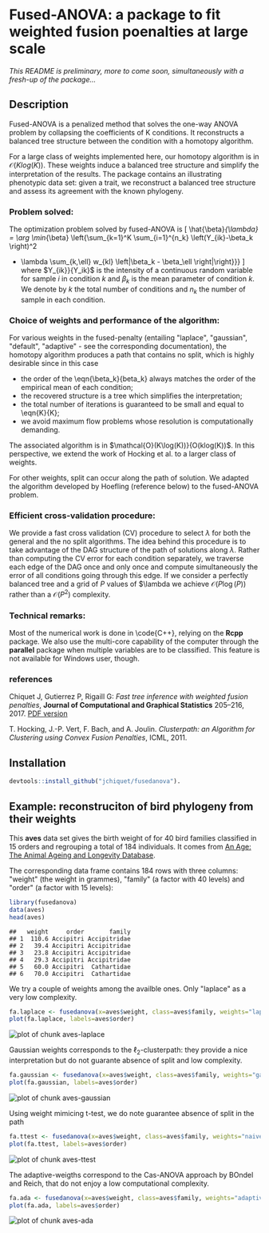 

# Fused-ANOVA: a package to fit weighted fusion poenalties at large scale

_This README is preliminary, more to come soon, simultaneously with a fresh-up of the package..._

## Description

Fused-ANOVA is a penalized method that solves the one-way ANOVA problem by collapsing the coefficients of K conditions. It reconstructs a balanced tree structure between the condition with a homotopy algorithm.

For a large class of weights implemented here, our homotopy algorithm is in $\mathcal{O}(K log(K))$.  These weights induce a balanced tree structure and simplify the interpretation of the results. The package contains an illustrating phenotypic data set:
 given a trait, we reconstruct a balanced tree structure and assess  its agreement with the known phylogeny.

### Problem solved:

The optimization problem solved by fused-ANOVA is 
\[
  \hat{\beta}_{\lambda} = \arg \min_{\beta} \left\{\sum_{k=1}^K \sum_{i=1}^{n_k} \left(Y_{ik}-\beta_k \right)^2
 + \lambda \sum_{k,\ell} w_{kl} \left|\beta_k - \beta_\ell \right|\right\}}}
\]
where $Y_{ik}}{Y_ik}$ is the intensity of a continuous random variable for sample $i$ in condition $k$ and $\beta_k$ is the mean parameter of condition $k$. We denote by $k$ the total number of conditions and $n_k$ the number of sample in each condition.

### Choice of weights and performance of the algorithm:

For various weights in the fused-penalty (entailing "laplace", "gaussian", "default", "adaptive" - see the corresponding documentation), the homotopy algorithm produces a path that contains no split, which is highly desirable since in this case
  - the order of the \eqn{\beta_k}{beta_k} always matches the order of the empirical mean of each condition;
  - the recovered structure is a tree which simplifies the interpretation;
  - the total number of iterations is guaranteed to be small and equal to \eqn{K}{K};
  - we avoid maximum flow problems whose resolution is  computationally demanding.

The associated algorithm is in $\mathcal{O}(K\log(K))}{O(klog(K))$. In this perspective, we extend the work of Hocking et al. to a larger class of weights.

For other weights, split can occur along the path of solution. We adapted the algorithm developed by Hoefling (reference below) to the fused-ANOVA problem.

### Efficient cross-validation procedure:

We provide a fast cross validation (CV) procedure to select $\lambda$ for both the general and the no split algorithms.  The idea behind this procedure is to take advantage of the DAG structure of the path of solutions along $\lambda$. Rather than computing the CV error for each condition separately, we traverse each edge of the DAG once and only once and compute simultaneously the error of all conditions going through this edge.  If we consider a perfectly balanced tree and a grid of $P$ values of
$\lambda we achieve $\mathcal{O}(P \log (P))$ rather than a $\mathcal{O}(P^2)$ complexity.

### Technical remarks:

Most of the numerical work is done in \code{C++}, relying on the **Rcpp** package. We also use the multi-core capability of the computer through the **parallel** package when multiple variables are to be classified. This feature is not available for Windows user, though.

### references

Chiquet J, Gutierrez P, Rigaill G: _Fast tree inference with weighted fusion penalties_, **Journal of Computational and Graphical Statistics** 205–216, 2017. [PDF version](http://www.tandfonline.com/doi/abs/10.1080/10618600.2015.1096789?journalCode=ucgs20)

T. Hocking, J.-P. Vert, F. Bach, and A. Joulin. _Clusterpath: an Algorithm for Clustering using Convex Fusion Penalties_, ICML, 2011.

## Installation


```r
devtools::install_github("jchiquet/fusedanova").
```

## Example: reconstruciton of bird phylogeny from their weights

This **aves** data set gives the birth weight of for 40 bird families classified in 15 orders and regrouping a total of 184 individuals. It comes from [An Age: The Animal Ageing and Longevity Database](http://genomics.senescence.info/species/).

The corresponding data frame contains 184 rows with three columns: "weight" (the weight in grammes), "family" (a factor with 40 levels) and "order" (a factor with 15 levels):

```r
library(fusedanova)
data(aves)
head(aves)
```

```
##   weight     order       family
## 1  110.6 Accipitri Accipitridae
## 2   39.4 Accipitri Accipitridae
## 3   23.8 Accipitri Accipitridae
## 4   29.3 Accipitri Accipitridae
## 5   60.0 Accipitri  Cathartidae
## 6   70.0 Accipitri  Cathartidae
```

We try a couple of weights among the availble ones. Only "laplace" as a very low complexity.


```r
fa.laplace <- fusedanova(x=aves$weight, class=aves$family, weights="laplace", gamma=5)
plot(fa.laplace, labels=aves$order)
```

![plot of chunk aves-laplace](figure/aves-laplace-1.png)

Gaussian weights corresponds to the $\ell_2$-clusterpath: they provide a nice interpretation but do not guarante absence of split and low complexity.


```r
fa.gaussian <- fusedanova(x=aves$weight, class=aves$family, weights="gaussian")
plot(fa.gaussian, labels=aves$order)
```

![plot of chunk aves-gaussian](figure/aves-gaussian-1.png)

Using weight mimicing t-test, we do note guarantee absence of split in the path


```r
fa.ttest <- fusedanova(x=aves$weight, class=aves$family, weights="naivettest")
plot(fa.ttest, labels=aves$order)
```

![plot of chunk aves-ttest](figure/aves-ttest-1.png)

The adaptive-weigths correspond to the Cas-ANOVA approach by BOndel and Reich, that do not enjoy a low computational complexity.


```r
fa.ada <- fusedanova(x=aves$weight, class=aves$family, weights="adaptive", gamma=2)
plot(fa.ada, labels=aves$order)
```

![plot of chunk aves-ada](figure/aves-ada-1.png)


